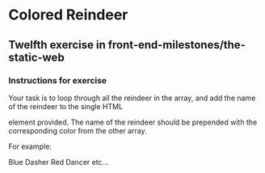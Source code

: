 # Colored Reindeer

## Twelfth exercise in front-end-milestones/the-static-web

### Instructions for exercise


Your task is to loop through all the reindeer in the array, and add the name of the reindeer to the single HTML <div> element provided. The name of the reindeer should be prepended with the corresponding color from the other array.

For example:

Blue Dasher
Red Dancer
etc...